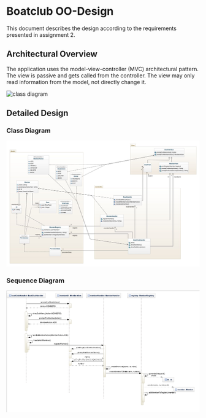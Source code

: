 # Boatclub OO-Design
This document describes the design according to the requirements presented in assignment 2.

## Architectural Overview
The application uses the model-view-controller (MVC) architectural pattern. The view is passive and gets called from the controller. The view may only read information from the model, not directly change it.

![class diagram](img/package_diagram.jpg)

## Detailed Design
### Class Diagram
![class diagram](img/a2-CD-v3.jpeg)

### Sequence Diagram
![sequence diagram](img/a2-SD-v1.png)